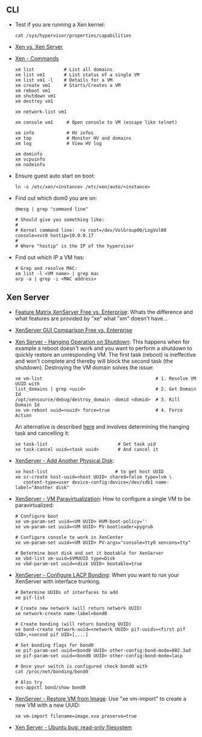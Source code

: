 ## CLI

-   Test if you are running a Xen kernel:

        cat /sys/hypervisor/properties/capabilities 

-   [Xen vs. Xen Server](http://virtually-a-machine.blogspot.de/2009/09/open-source-xen-vs-xenserver.html)
-   [Xen - Commands](http://www.debian-administration.org/articles/533)

        xm list           # List all domains
        xm list vm1       # List status of a single VM
        xm list vm1 -l    # Details for a VM 
        xm create vm1     # Starts/Creates a VM
        xm reboot vm1     
        xm shutdown vm1
        xm destroy vm1

        xm network-list vm1

        xm console vm1     # Open console to VM (escape like telnet)

        xm info            # HV infos
        xm top             # Monitor HV and domains
        xm log             # View HV log

        xm dominfo
        xm vcpuinfo
        xm nodeinfo

-   Ensure guest auto start on boot:

        ln -s /etc/xen/<instance> /etc/xen/auto/<instance>

-   Find out which dom0 you are on:

        dmesg | grep "command line"

        # Should give you something like:
        #
        # Kernel command line:  ro root=/dev/VolGroup00/LogVol00 console=xvc0 hostip=10.0.0.17
        #
        # Where "hostip" is the IP of the hypervisor

-   Find out which IP a VM has:

        # Grep and resolve MAC:
        xm list -l <VM name> | grep mac
        arp -a | grep -i <MAC address>

## Xen Server

-   [Feature Matrix XenServer Free vs. Enterprise](http://wiki.xensource.com/xenwiki/XCP/XenServer_Feature_Matrix):
    Whats the difference and what features are provided by "xe" what
    "xm" doesn't have...
-   [XenServer GUI Comparison Free vs. Enterprise](http://www.dabcc.com/article.aspx?id=11045)
-   [Xen Server - Hanging Operation on Shutdown](http://hafizpariabi.blogspot.com/2011/09/unable-to-shutdown-hang-vm-on-xenserver.html):
    This happens when for example a reboot doesn't work and you want to
    perform a shutdown to quickly restore an unresponding VM. The first
    task (reboot) is ineffective and won't complete and thereby will
    block the second task (the shutdown). Destroying the VM domain
    solves the issue:

        xe vm-list                                          # 1. Resolve VM UUID with 
        list_domains | grep <uuid>                          # 2. Get Domain Id
        /opt/xensource/debug/destroy_domain -domid <domid>  # 3. Kill Domain Id
        xe vm-reboot uuid=<uuid> force=true                 # 4. Force Action

    An alternative is described
    [here](http://www.crucial.com.au/blog/2011/03/11/xenserver-vmvps-will-not-shutdown-force-shutdown/)
    and involves determining the hanging task and cancelling it:

        xe task-list                          # Get task uid
        xe task-cancel uuid=<task uuid>       # And cancel it

-   [XenServer - Add Another Physical Disk](http://www.xendesktopmaster.com/how-to-add-an-additional-local-disk-to-your-xenserver-5-5-host/):

        xe host-list                         # to get host UUID
        xe sr-create host-uuid=<host UUID> shared=false type=lvm \
           content-type=user device-config:device=/dev/sdb1 name-label="Another disk"

-   [XenServer - VM Paravirtualization](http://wiki.univention.de/index.php?title=Citrix_Xen_Server):
    How to configure a single VM to be paravirtualized:

        # Configure boot
        xe vm-param-set uuid=<VM UUID> HVM-boot-policy=''
        xe vm-param-set uuid=<VM UUID> PV-bootloader=pygrub

        # Configure console to work in XenCenter
        xe vm-param-set uuid=<VM UUID> PV-args="console=tty0 xencons=tty"

        # Determine boot disk and set it bootable for XenServer
        xe vbd-list vm-uuid=$VMUUID type=Disk
        xe vbd-param-set uuid=<disk UUID> bootable=true

-   [XenServer - Configure LACP Bonding](): When you want to run your
    XenServer with interface trunking.

        # Determine UUIDs of interfaces to add
        xe pif-list

        # Create new network (will return network UUID)
        xe network-create name-label=bond0

        # Create bonding (will return bonding UUID)
        xe bond-create network-uuid=<network UUID> pif-uuids=<first pif UID>,<second pif UID>[,...]

        # Set bonding flags for bond0
        xe pif-param-set uuid=<bond0 UUID> other-config:bond-mode=802.3ad
        xe pif-param-set uuid=<bond0 UUID> other-config:bond-mode=lacp

        # Once your switch is configured check bond0 with
        cat /proc/net/bonding/bond0

        # Also try
        ovs-appctl bond/show bond0

-   [XenServer - Restore VM from Image](http://support.citrix.com/servlet/KbServlet/download/17141-102-671564/XenServer_Pool_Replication_-_Disaster_Recovery.pdf):
    Use "xe vm-import" to create a new VM with a new UUID:

        xe vm-import filename=image.xva preserve=true

-   [Xen Server - Ubuntu bug: read-only filesystem](/blkfront+barrier+empty+write+xvda+op+failed)


